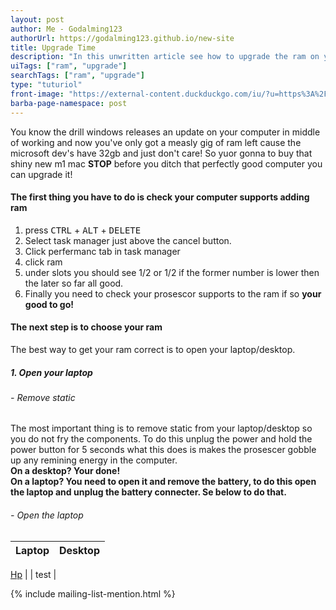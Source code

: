 ```yaml
---
layout: post
author: Me - Godalming123
authorUrl: https://godalming123.github.io/new-site
title: Upgrade Time
description: "In this unwritten article see how to upgrade the ram on your HP laptop"
uiTags: ["ram", "upgrade"]
searchTags: ["ram", "upgrade"]
type: "tuturiol"
front-image: "https://external-content.duckduckgo.com/iu/?u=https%3A%2F%2Ftse1.mm.bing.net%2Fth%3Fid%3DOIP.Zo9ihPi40rQ1CPL39WI8_wHaDV%26pid%3DApi&f=1"
barba-page-namespace: post
---
```


You know the drill windows releases an update on your computer in middle of working and now you've only got a measly gig of ram left cause the microsoft dev's have 32gb and just don't care! So yuor gonna to buy that shiny new m1 mac **STOP** before you ditch that perfectly good computer you can upgrade it!

#### The first thing you have to do is check your computer supports adding ram
1. press <kbd>CTRL</kbd> + <kbd>ALT</kbd> + <kbd>DELETE</kbd>
2. Select task manager just above the cancel button.
3. Click perfermanc tab in task manager
4. click ram
5. under slots you should see 1/2 or 1/2 if the former number is lower then the later so far all good.
6. Finally you need to check your prosescor supports to the ram if so **your good to go!**

#### The next step is to choose your ram
The best way to get your ram correct is to open your laptop/desktop.
##### 1. Open your laptop
###### - Remove static
The most important thing is to remove static from your laptop/desktop so you do not fry the components. To do this unplug the power and hold the power button for 5 seconds what this does is makes the prosescer gobble up any remining energy in the computer.
<br>
**On a desktop? Your done!**
<br>
**On a laptop? You need to open it and remove the battery, to do this open the laptop and unplug the battery connecter. Se below to do that.**

###### - Open the laptop
| Laptop                                                                          | Desktop                                                                         |
|:-------------------------------------------------------------------------------:|:-------------------------------------------------------------------------------:|
<a target="_blank" href="https://godalming123.github.io/tuturiols/2021-08-27-open-a-hp-laptop.html">Hp</a>
|  | test                                                                            |

{% include mailing-list-mention.html %}
